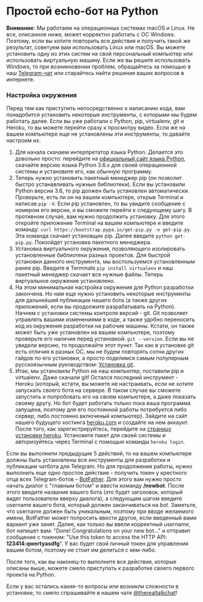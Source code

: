 # Простой echo-бот на Python

__Внимание__: Мы работаем на операционных системах macOS и Linux. 
Не все, описанное ниже, может корректно работать с ОС Windows. Поэтому, 
если вы хотите повторить все действия и получить такой же результат, советуем
вам использовать Linux или macOS. Вы можете установить одну из этих систем на свой 
персональный компьютер или использовать виртуальную машину. Если же вы решите
использовать Windows, то при возникновении проблем, обращайтесь за помощью в наш 
[Telegram-чат](https://t.me/therealtalkchat) или 
старайтесь найти решения ваших вопросов в интернете. 
 

### Настройка окружения
Перед тем как приступить непосредственно к написанию кода, 
вам понадобится установить некоторые инструменты, с которыми
мы будем работать далее. Если вы уже работали с Python, pip, 
virtualenv, git и Heroku, то вы можете перейти сразу к просмотру видео. 
Если же на вашем компьютере еще не установлены эти инструменты, то давайте
настроим их.

1. Для начала скачаем интерпретатор языка Python. Делается это довольно просто: 
перейдите на [официальный сайт языка Python](https://www.python.org/downloads/), 
скачайте версию языка Python 3.6.x для своей операционной системы 
и установите его, как обычную программу. 
2. Теперь нужно установить пакетный менеджер pip (он позволит быстро устанавливать нужные библиотеки).
Если вы установили Python версии 3.6, то pip должен быть установлен автоматически. Проверьте, есть ли он
на вашем компьютере, открыв Terminal и написав `pip -V`. Если pip установлен, то
вы увидите сообщение с номером его версии, и вы сможете перейти к следующему шагу. В противном случае, 
вам нужно продолжить установку. Для этого откройте приложение Terminal на вашем компьютере и введите команду:
`curl https://bootstrap.pypa.io/get-pip.py -o get-pip.py`.
Эта команда скачает установщик pip. Далее введите 
`python get-pip.py`. Поизойдет установка пакетного менеджера. 
3. Установка виртуального окружения, позволяющего изолировать установленные библиотеки разных проектов. 
Для быстрой установки данного инструмента, мы воспользуемся установленным ранее pip. Введите в Terminale 
`pip install virtualenv` и наш пакетный менеджер скачает все нужные файлы. Теперь виртуальное окружение установлено.
4. На этом минимальная настройка окружения для Python разработки закончена. Но нам еще нужно установить некоторые 
инструменты для дальнейшей публикации нашего бота (а также других приложений, если вы продолжите разрабатывать на 
Python). Начнем с установки системы контроля версий - git. Git позволяет управлять вашими изменениями в коде, а также 
удобно переносить код из окружения разработки на рабочие машины. Кстати, он также может быть уже установлен на вашем 
компьютере, поэтому проверьте его наличие перед установкой: `git --version`. Если вы не увидели версию, то продолжайте 
этот пункт. Так как в установке git есть отличия в разных ОС, мы 
не будем повторять сотни других гайдов по его установки, а просто поделимся самым популярным русскоязычным руководством:
[Установка git](https://git-scm.com/book/ru/v2/%D0%92%D0%B2%D0%B5%D0%B4%D0%B5%D0%BD%D0%B8%D0%B5-%D0%A3%D1%81%D1%82%D0%B0%D0%BD%D0%BE%D0%B2%D0%BA%D0%B0-Git).
5. Итак, мы установили Python на наш компьютер, поставили pip и virtualenv. Даже скачали git! Остался последний 
инструмент - Heroku  (который, кстати, вы можете не настраивать, если не хотите запускать своего бота на сервере. В таком случае вы сможете 
 запустить и попробовать его на своем компьютере, а даже показать своему другу. Но бот будет работать только пока ваша 
 программа запущена, поэтому для его постоянной работы потребуется либо сервер, либо постоянно включеный компьютер). 
 Зайдите на сайт нашего будущего хостинга [heroku.com](https://heroku.com) и создайте на нем аккаунт. После того, как 
 зарегистрируйтесь, перейдите на 
 [страницу установки heroku](https://devcenter.heroku.com/articles/getting-started-with-python#set-up). 
 Установите пакет для своей системы и авторизуйтесь через Terminal с помощью команды `heroku login`. 

Если вы выполнили предыдущие 5 действий, то на вашем компьютере должны быть установлены все инструменты для разработки и 
публикации чатбота для Telegram. Но для продолжения работы, нужно выполнить еще одно простое действие - получить токен у 
крестного отца всех Telegram-ботов – [BotFather](https://t.me/BotFather). Для этого вам нужно просто начать диалог с 
"главным ботом" и ввести команду __/newbot__. После этого введите название вашего бота (это будет заголовок, который
видят пользователи вверху диалога), а следующим шагом введите username вашего бота, который должен заканчиваться на 
*bot*. Заметьте, что username должен быть уникальным, поэтому при вводе желаемого имени, BotFather может попросить 
ввести другое, если введенный вами вариант уже занят. Далее, как только вы ввели корректный username, бот напишет вам: 
"Done! Congratulations on your new bot..." и отправит сообщение с токеном: "Use this token to access the HTTP API:
__123414:qwertyasdfg__". У вас будет свой личный токен для управления вашим ботом, поэтому не стоит им делиться с 
кем-либо.  
 
После того, как вы наконец-то выполните все действия, которые описаны выше, можете смело приступать к разработке своего 
первого проекта на Python. 

Если у вас остались какие-то вопросы или возникли сложности в установке, то смело спрашивайте в 
нашем чате [@therealtalkchat](https://t.me/therealtalkchat)! 